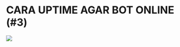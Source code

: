 # CARA UPTIME AGAR BOT ONLINE (#3)

[<img src="https://media.discordapp.net/attachments/778562438203047947/921325231975571527/Discordjs3_-_NINJA_PEACE.jpg">](https://www.youtube.com/watch?v=Fyu6BqCSGsE)
